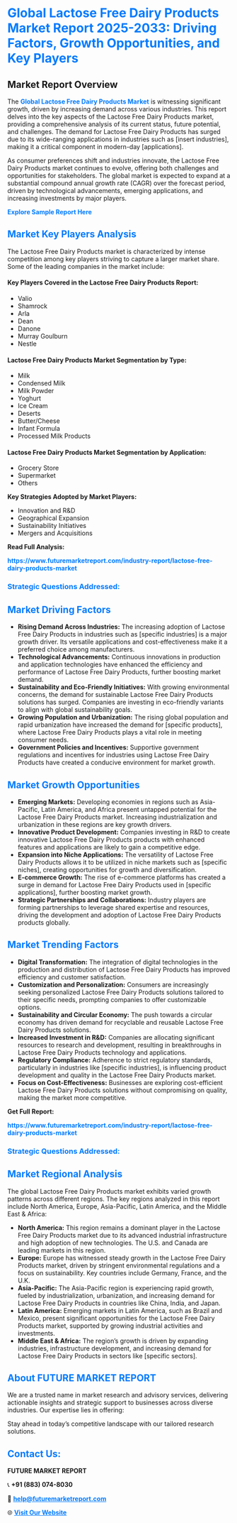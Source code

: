 <h1 style="color: #007BFF;">Global Lactose Free Dairy Products Market Report 2025-2033: Driving Factors, Growth Opportunities, and Key Players</h1>

<section id="overview">
<h2>Market Report Overview</h2>
<p>The <a href="https://www.futuremarketreport.com/industry-report/lactose-free-dairy-products-market" style="color: #007BFF; text-decoration: none;"><strong>Global Lactose Free Dairy Products Market</strong></a> is witnessing significant growth, driven by increasing demand across various industries. This report delves into the key aspects of the Lactose Free Dairy Products market, providing a comprehensive analysis of its current status, future potential, and challenges. The demand for Lactose Free Dairy Products has surged due to its wide-ranging applications in industries such as [insert industries], making it a critical component in modern-day [applications].</p>
<p>As consumer preferences shift and industries innovate, the Lactose Free Dairy Products market continues to evolve, offering both challenges and opportunities for stakeholders. The global market is expected to expand at a substantial compound annual growth rate (CAGR) over the forecast period, driven by technological advancements, emerging applications, and increasing investments by major players.</p>
</section>

<section id="overview">
<p><a href="https://www.futuremarketreport.com/request-sample/reportId=54413" style="color: #007BFF; text-decoration: none;"><strong>Explore Sample Report Here</strong></a></p>
</section>

<section id="key-players">
<h2 style="color: #007BFF;">Market Key Players Analysis</h2>
<p>The Lactose Free Dairy Products market is characterized by intense competition among key players striving to capture a larger market share. Some of the leading companies in the market include:</p>
<h4>Key Players Covered in the Lactose Free Dairy Products Report:</h4>
<ul><li>Valio</li><li>Shamrock</li><li>Arla</li><li>Dean</li><li>Danone</li><li>Murray Goulburn</li><li>Nestle</li></ul>
<h4>Lactose Free Dairy Products Market Segmentation by Type:</h4>
<ul><li>Milk</li><li>Condensed Milk</li><li>Milk Powder</li><li>Yoghurt</li><li>Ice Cream</li><li>Deserts</li><li>Butter/Cheese</li><li>Infant Formula</li><li>Processed Milk Products</li></ul>

<h4>Lactose Free Dairy Products Market Segmentation by Application:</h4>
<ul><li>Grocery Store</li><li>Supermarket</li><li>Others</li></ul>
<p><strong>Key Strategies Adopted by Market Players:</strong></p>
<ul>
<li>Innovation and R&D</li>
<li>Geographical Expansion</li>
<li>Sustainability Initiatives</li>
<li>Mergers and Acquisitions</li>
</ul>
</section>

<section>
<p><strong>Read Full Analysis: </strong></p><a href="https://www.futuremarketreport.com/industry-report/lactose-free-dairy-products-market" style="color: #007BFF; text-decoration: none;"><strong>https://www.futuremarketreport.com/industry-report/lactose-free-dairy-products-market</strong></a>
<h3 style="color: #007BFF;">Strategic Questions Addressed:</h3>
</section>

<section id="driving-factors">
<h2 style="color: #007BFF;">Market Driving Factors</h2>
<ul>
<li><strong>Rising Demand Across Industries:</strong> The increasing adoption of Lactose Free Dairy Products in industries such as [specific industries] is a major growth driver. Its versatile applications and cost-effectiveness make it a preferred choice among manufacturers.</li>
<li><strong>Technological Advancements:</strong> Continuous innovations in production and application technologies have enhanced the efficiency and performance of Lactose Free Dairy Products, further boosting market demand.</li>
<li><strong>Sustainability and Eco-Friendly Initiatives:</strong> With growing environmental concerns, the demand for sustainable Lactose Free Dairy Products solutions has surged. Companies are investing in eco-friendly variants to align with global sustainability goals.</li>
<li><strong>Growing Population and Urbanization:</strong> The rising global population and rapid urbanization have increased the demand for [specific products], where Lactose Free Dairy Products plays a vital role in meeting consumer needs.</li>
<li><strong>Government Policies and Incentives:</strong> Supportive government regulations and incentives for industries using Lactose Free Dairy Products have created a conducive environment for market growth.</li>
</ul>
</section>

<section id="growth-opportunities">
<h2 style="color: #007BFF;">Market Growth Opportunities</h2>
<ul>
<li><strong>Emerging Markets:</strong> Developing economies in regions such as Asia-Pacific, Latin America, and Africa present untapped potential for the Lactose Free Dairy Products market. Increasing industrialization and urbanization in these regions are key growth drivers.</li>
<li><strong>Innovative Product Development:</strong> Companies investing in R&D to create innovative Lactose Free Dairy Products products with enhanced features and applications are likely to gain a competitive edge.</li>
<li><strong>Expansion into Niche Applications:</strong> The versatility of Lactose Free Dairy Products allows it to be utilized in niche markets such as [specific niches], creating opportunities for growth and diversification.</li>
<li><strong>E-commerce Growth:</strong> The rise of e-commerce platforms has created a surge in demand for Lactose Free Dairy Products used in [specific applications], further boosting market growth.</li>
<li><strong>Strategic Partnerships and Collaborations:</strong> Industry players are forming partnerships to leverage shared expertise and resources, driving the development and adoption of Lactose Free Dairy Products products globally.</li>
</ul>
</section>

<section id="trending-factors">
<h2 style="color: #007BFF;">Market Trending Factors</h2>
<ul>
<li><strong>Digital Transformation:</strong> The integration of digital technologies in the production and distribution of Lactose Free Dairy Products has improved efficiency and customer satisfaction.</li>
<li><strong>Customization and Personalization:</strong> Consumers are increasingly seeking personalized Lactose Free Dairy Products solutions tailored to their specific needs, prompting companies to offer customizable options.</li>
<li><strong>Sustainability and Circular Economy:</strong> The push towards a circular economy has driven demand for recyclable and reusable Lactose Free Dairy Products solutions.</li>
<li><strong>Increased Investment in R&D:</strong> Companies are allocating significant resources to research and development, resulting in breakthroughs in Lactose Free Dairy Products technology and applications.</li>
<li><strong>Regulatory Compliance:</strong> Adherence to strict regulatory standards, particularly in industries like [specific industries], is influencing product development and quality in the Lactose Free Dairy Products market.</li>
<li><strong>Focus on Cost-Effectiveness:</strong> Businesses are exploring cost-efficient Lactose Free Dairy Products solutions without compromising on quality, making the market more competitive.</li>
</ul>
</section>

<section>
<p><strong>Get Full Report: </strong></p><a href="https://www.futuremarketreport.com/industry-report/lactose-free-dairy-products-market" style="color: #007BFF; text-decoration: none;"><strong>https://www.futuremarketreport.com/industry-report/lactose-free-dairy-products-market</strong></a>
<h3 style="color: #007BFF;">Strategic Questions Addressed:</h3>
</section>


<section id="regional-analysis">
<h2 style="color: #007BFF;">Market Regional Analysis</h2>
<p>The global Lactose Free Dairy Products market exhibits varied growth patterns across different regions. The key regions analyzed in this report include North America, Europe, Asia-Pacific, Latin America, and the Middle East & Africa:</p>
<ul>
<li><strong>North America:</strong> This region remains a dominant player in the Lactose Free Dairy Products market due to its advanced industrial infrastructure and high adoption of new technologies. The U.S. and Canada are leading markets in this region.</li>
<li><strong>Europe:</strong> Europe has witnessed steady growth in the Lactose Free Dairy Products market, driven by stringent environmental regulations and a focus on sustainability. Key countries include Germany, France, and the U.K.</li>
<li><strong>Asia-Pacific:</strong> The Asia-Pacific region is experiencing rapid growth, fueled by industrialization, urbanization, and increasing demand for Lactose Free Dairy Products in countries like China, India, and Japan.</li>
<li><strong>Latin America:</strong> Emerging markets in Latin America, such as Brazil and Mexico, present significant opportunities for the Lactose Free Dairy Products market, supported by growing industrial activities and investments.</li>
<li><strong>Middle East & Africa:</strong> The region’s growth is driven by expanding industries, infrastructure development, and increasing demand for Lactose Free Dairy Products in sectors like [specific sectors].</li>
</ul>
</section>

<footer>
<h2 style="color: #007BFF;">About FUTURE MARKET REPORT</h2>
<p>We are a trusted name in market research and advisory services, delivering actionable insights and strategic support to businesses across diverse industries. Our expertise lies in offering:</p>

<p>Stay ahead in today’s competitive landscape with our tailored research solutions.</p>

<h2 style="color: #007BFF;">Contact Us:</h2>
<p><strong>FUTURE MARKET REPORT</strong></p>
<p>📞 <strong>+91 (883) 074-8030</strong></p>
<p>📧 <strong><a href="mailto:help@futuremarketreport.com" style="color: #007BFF;">help@futuremarketreport.com</a></strong></p>
<p>🌐 <strong><a href="https://www.futuremarketreport.com/" style="color: #007BFF;">Visit Our Website</a></strong></p>
</footer>